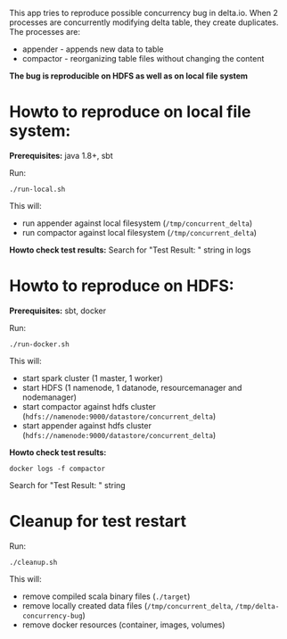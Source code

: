 This app tries to reproduce possible concurrency bug in delta.io.
When 2 processes are concurrently modifying delta table, they create duplicates.
The processes are:
* appender - appends new data to table
* compactor - reorganizing table files without changing the content

**The bug is reproducible on HDFS as well as on local file system**

# Howto to reproduce on local file system:
**Prerequisites:** java 1.8+, sbt

Run:
```
./run-local.sh
```

This will:
* run appender against local filesystem (`/tmp/concurrent_delta`)
* run compactor against local filesystem (`/tmp/concurrent_delta`)

**Howto check test results:**
Search for "Test Result: " string in logs

# Howto to reproduce on HDFS:
**Prerequisites:** sbt, docker

Run:
```
./run-docker.sh
```
This will:
* start spark cluster (1 master, 1 worker)
* start HDFS (1 namenode, 1 datanode, resourcemanager and nodemanager)
* start compactor against hdfs cluster (`hdfs://namenode:9000/datastore/concurrent_delta`)
* start appender against hdfs cluster (`hdfs://namenode:9000/datastore/concurrent_delta`)

**Howto check test results:**
```
docker logs -f compactor
```
Search for "Test Result: " string

# Cleanup for test restart
Run:
```
./cleanup.sh
```
This will:
* remove compiled scala binary files (`./target`)
* remove locally created data files (`/tmp/concurrent_delta`, `/tmp/delta-concurrency-bug`)
* remove docker resources (container, images, volumes)